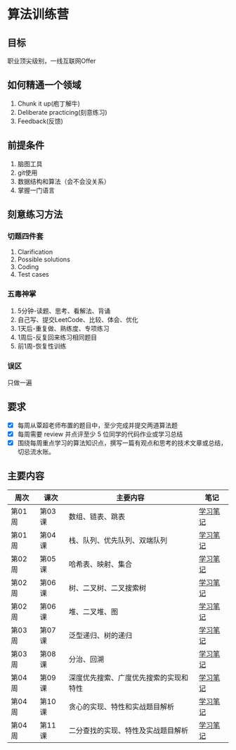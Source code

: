 # 算法训练营
## 目标
职业顶尖级别，一线互联网Offer
## 如何精通一个领域
1. Chunk it up(庖丁解牛)
2. Deliberate practicing(刻意练习)
3. Feedback(反馈)
## 前提条件
1. 脑图工具
2. git使用
3. 数据结构和算法（会不会没关系）
4. 掌握一门语言
## 刻意练习方法
### 切题四件套
1. Clarification
2. Possible solutions
3. Coding
4. Test cases
### 五毒神掌
1. 5分钟-读题、思考、看解法、背诵
2. 自己写、提交LeetCode、比较、体会、优化
3. 1天后-重复做、熟练度、专项练习
4. 1周后-反复回来练习相同题目
5. 前1周-恢复性训练
### 误区
只做一遍
## 要求
- [x] 每周从覃超老师布置的题目中，至少完成并提交两道算法题
- [x] 每周需要 review 并点评至少 5 位同学的代码作业或学习总结
- [x] 围绕每周重点学习的算法知识点，撰写一篇有观点和思考的技术文章或总结，切忌流水账。

## 主要内容
|周次|课次|主要内容|笔记|
|---|---|---|---|
|第01周|第03课|数组、链表、跳表|[学习笔记](./Week_01)|
|第01周|第04课|栈、队列、优先队列、双端队列|[学习笔记](./Week_01)|
|第02周|第05课|哈希表、映射、集合|[学习笔记](./Week_02)|
|第02周|第06课|树、二叉树、二叉搜索树|[学习笔记](./Week_02)|
|第02周|第06课|堆、二叉堆、图|[学习笔记](./Week_02)|
|第03周|第07课|泛型递归、树的递归|[学习笔记](./Week_03)|
|第03周|第08课|分治、回溯|[学习笔记](./Week_03)|
|第04周|第09课|深度优先搜索、广度优先搜索的实现和特性|[学习笔记](./Week_04#第9课-深度优先搜索广度优先搜索的实现和特性)|
|第04周|第10课|贪心的实现、特性和实战题目解析|[学习笔记](./Week_04#第10课-贪心的实现特性和实战题目解析)|
|第04周|第11课|二分查找的实现、特性及实战题目解析|[学习笔记](./Week_04#第11课-二分查找的实现特性及实战题目解析)|
